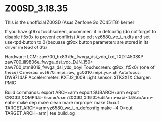 # Z00SD_3.18.35
This is the unofficial Z00SD (Asus Zenfone Go ZC451TG) kernel

If you have gt9xx touchscreen, uncomment it in defconfig (do not forget to disable ft5x0x to prevent conflicts)
Also edit vz6580_we_i_n.dts and set use-tpd-button to 0 (becuase gt9xx button parameters are stored in its driver instead of dts)

Hardware:
LCM: zaw700_hx8379c_fwvga_dsi_vdo_txd_TXDT450SKP zaw700_ili9806e_fwvga_dsi_vdo_DJN_1504 zaw700_otm8019_fwvga_dsi_vdo_boyi
Touchscreen: gt9xx, ft5x0x (one of these)
Cameras: ov5670_mipi_raw, gc0310_mipi_yuv_qh
Autofocus: DW9714AF
Accelerometer: KXTJ2_1009
Light sensor: STK3X1X
Charger: PMIC

Build commands:
export ARCH=arm
export SUBARCH=arm
export CROSS_COMPILE=/home/user/Z00SD_3.18.35/util/arm-eabi-4.8/bin/arm-eabi-
make dep
make clean
make mrproper
make O=out TARGET_ARCH=arm vz6580_we_i_n_defconfig
make -j4 O=out TARGET_ARCH=arm | tee build.log
